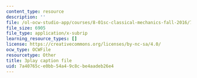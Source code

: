 ```yaml
---
content_type: resource
description: ''
file: /ol-ocw-studio-app/courses/8-01sc-classical-mechanics-fall-2016/7a40765ce0bb54a49c8cbe4aadeb26e4_fLuyZ7ayDog.vtt
file_size: 6905
file_type: application/x-subrip
learning_resource_types: []
license: https://creativecommons.org/licenses/by-nc-sa/4.0/
ocw_type: OCWFile
resourcetype: Other
title: 3play caption file
uid: 7a40765c-e0bb-54a4-9c8c-be4aadeb26e4
---
```

